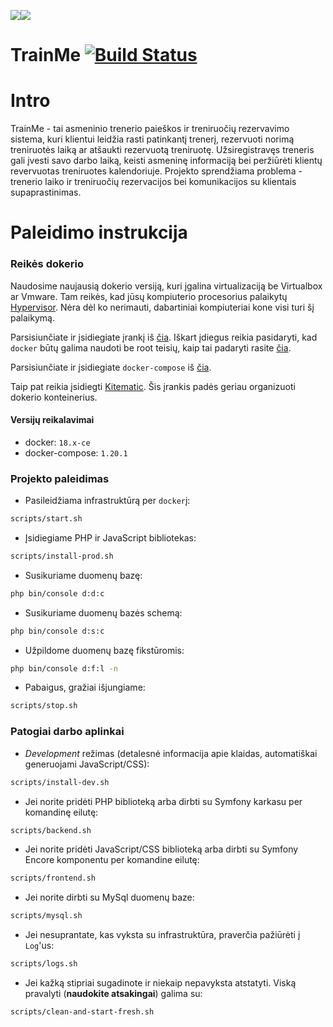 ﻿![](https://avatars0.githubusercontent.com/u/4995607?v=3&s=100)![](https://i.ibb.co/qDqbCms/Untitled-2.jpg)

TrainMe [![Build Status](https://travis-ci.com/nfqakademija/trainme.png?branch=master)](https://travis-ci.com/nfqakademija/trainme)
============

# Intro

TrainMe - tai asmeninio trenerio paieškos ir treniruočių rezervavimo sistema, kuri klientui leidžia rasti patinkantį trenerį, rezervuoti norimą treniruotės laiką ar atšaukti rezervuotą treniruotę. Užsiregistravęs treneris gali įvesti savo darbo laiką, keisti asmeninę informaciją bei peržiūrėti klientų revervuotas treniruotes kalendoriuje. Projekto sprendžiama problema - trenerio laiko ir treniruočių rezervacijos bei komunikacijos su klientais supaprastinimas.

# Paleidimo instrukcija

### Reikės dokerio

Naudosime naujausią dokerio versiją, kuri įgalina virtualizaciją be Virtualbox ar Vmware.
 Tam reikės, kad jūsų kompiuterio procesorius palaikytų [Hypervisor](https://en.wikipedia.org/wiki/Hypervisor).
 Nėra dėl ko nerimauti, dabartiniai kompiuteriai kone visi turi šį palaikymą.

Parsisiunčiate ir įsidiegiate įrankį iš [čia](https://docs.docker.com/install/linux/docker-ce/ubuntu/). Iškart įdiegus reikia pasidaryti, kad `docker` būtų galima naudoti be root teisių, kaip tai padaryti rasite [čia]( https://docs.docker.com/install/linux/linux-postinstall/#manage-docker-as-a-non-root-user).

Parsisiunčiate ir įsidiegiate `docker-compose` iš [čia](https://github.com/docker/compose/releases).

Taip pat reikia įsidiegti [Kitematic](https://github.com/docker/kitematic/releases).
 Šis įrankis padės geriau organizuoti dokerio konteinerius. 

#### Versijų reikalavimai
* docker: `18.x-ce`
* docker-compose: `1.20.1`


### Projekto paleidimas

* Pasileidžiama infrastruktūrą per `docker`į:
```bash
scripts/start.sh
```

* Įsidiegiame PHP ir JavaScript bibliotekas:
```bash
scripts/install-prod.sh
```

* Susikuriame duomenų bazę:
```bash
php bin/console d:d:c
```

* Susikuriame duomenų bazės schemą:
```bash
php bin/console d:s:c
```

* Užpildome duomenų bazę fikstūromis:
```bash
php bin/console d:f:l -n
```

* Pabaigus, gražiai išjungiame:
```bash
scripts/stop.sh
```

### Patogiai darbo aplinkai

* _Development_ režimas (detalesnė informacija apie klaidas, automatiškai generuojami JavaScript/CSS):
```bash
scripts/install-dev.sh
```

* Jei norite pridėti PHP biblioteką arba dirbti su Symfony karkasu per komandinę eilutę:
```bash
scripts/backend.sh
```

* Jei norite pridėti JavaScript/CSS biblioteką arba dirbti su Symfony Encore komponentu per komandine eilutę:
```bash
scripts/frontend.sh
```

* Jei norite dirbti su MySql duomenų baze:
```bash
scripts/mysql.sh
```

* Jei nesuprantate, kas vyksta su infrastruktūra, praverčia pažiūrėti į `Log`'us:
```bash
scripts/logs.sh
```

* Jei kažką stipriai sugadinote ir niekaip nepavyksta atstatyti.
  Viską pravalyti (**naudokite atsakingai**) galima su:
```bash
scripts/clean-and-start-fresh.sh
```
